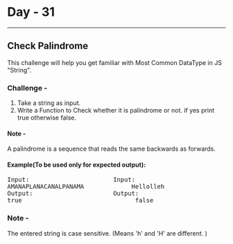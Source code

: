  # Day - 31
---
## Check Palindrome
This challenge will help you get familiar with Most Common DataType in JS "String". 

### Challenge - 
1. Take a string as input.
2. Write a Function to Check whether it is palindrome or not. if yes print true
otherwise false.

#### Note - 
A palindrome is a sequence that reads the same backwards as forwards.
#### Example(To be used only for expected output): 
<pre>
Input:                       Input:                         Input:
AMANAPLANACANALPANAMA             Hellolleh                     9211129
Output:                      Output:                        Output:
true                               false                        true
</pre>         

### Note - 
The entered string is case sensitive. (Means 'h' and 'H' are different. )

